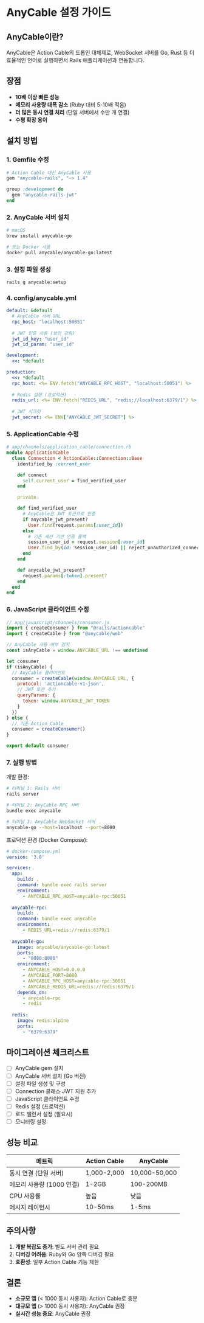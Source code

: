 # AnyCable 설정 가이드

## AnyCable이란?
AnyCable은 Action Cable의 드롭인 대체제로, WebSocket 서버를 Go, Rust 등 더 효율적인 언어로 실행하면서 Rails 애플리케이션과 연동합니다.

## 장점
- **10배 이상 빠른 성능**
- **메모리 사용량 대폭 감소** (Ruby 대비 5-10배 적음)
- **더 많은 동시 연결 처리** (단일 서버에서 수만 개 연결)
- **수평 확장 용이**

## 설치 방법

### 1. Gemfile 수정
```ruby
# Action Cable 대신 AnyCable 사용
gem "anycable-rails", "~> 1.4"

group :development do
  gem "anycable-rails-jwt"
end
```

### 2. AnyCable 서버 설치
```bash
# macOS
brew install anycable-go

# 또는 Docker 사용
docker pull anycable/anycable-go:latest
```

### 3. 설정 파일 생성
```bash
rails g anycable:setup
```

### 4. config/anycable.yml
```yaml
default: &default
  # AnyCable 서버 URL
  rpc_host: "localhost:50051"
  
  # JWT 인증 사용 (보안 강화)
  jwt_id_key: "user_id"
  jwt_id_param: "user_id"

development:
  <<: *default

production:
  <<: *default
  rpc_host: <%= ENV.fetch("ANYCABLE_RPC_HOST", "localhost:50051") %>
  
  # Redis 설정 (프로덕션)
  redis_url: <%= ENV.fetch("REDIS_URL", "redis://localhost:6379/1") %>
  
  # JWT 시크릿
  jwt_secret: <%= ENV["ANYCABLE_JWT_SECRET"] %>
```

### 5. ApplicationCable 수정
```ruby
# app/channels/application_cable/connection.rb
module ApplicationCable
  class Connection < ActionCable::Connection::Base
    identified_by :current_user

    def connect
      self.current_user = find_verified_user
    end

    private

    def find_verified_user
      # AnyCable은 JWT 토큰으로 인증
      if anycable_jwt_present?
        User.find(request.params[:user_id])
      else
        # 기존 세션 기반 인증 폴백
        session_user_id = request.session[:user_id]
        User.find_by(id: session_user_id) || reject_unauthorized_connection
      end
    end

    def anycable_jwt_present?
      request.params[:token].present?
    end
  end
end
```

### 6. JavaScript 클라이언트 수정
```javascript
// app/javascript/channels/consumer.js
import { createConsumer } from "@rails/actioncable"
import { createCable } from "@anycable/web"

// AnyCable 사용 여부 감지
const isAnyCable = window.ANYCABLE_URL !== undefined

let consumer
if (isAnyCable) {
  // AnyCable 클라이언트
  consumer = createCable(window.ANYCABLE_URL, {
    protocol: 'actioncable-v1-json',
    // JWT 토큰 추가
    queryParams: {
      token: window.ANYCABLE_JWT_TOKEN
    }
  })
} else {
  // 기존 Action Cable
  consumer = createConsumer()
}

export default consumer
```

### 7. 실행 방법

개발 환경:
```bash
# 터미널 1: Rails 서버
rails server

# 터미널 2: AnyCable RPC 서버
bundle exec anycable

# 터미널 3: AnyCable WebSocket 서버
anycable-go --host=localhost --port=8080
```

프로덕션 환경 (Docker Compose):
```yaml
# docker-compose.yml
version: '3.8'

services:
  app:
    build: .
    command: bundle exec rails server
    environment:
      - ANYCABLE_RPC_HOST=anycable-rpc:50051
    
  anycable-rpc:
    build: .
    command: bundle exec anycable
    environment:
      - REDIS_URL=redis://redis:6379/1
    
  anycable-go:
    image: anycable/anycable-go:latest
    ports:
      - "8080:8080"
    environment:
      - ANYCABLE_HOST=0.0.0.0
      - ANYCABLE_PORT=8080
      - ANYCABLE_RPC_HOST=anycable-rpc:50051
      - ANYCABLE_REDIS_URL=redis://redis:6379/1
    depends_on:
      - anycable-rpc
      - redis
    
  redis:
    image: redis:alpine
    ports:
      - "6379:6379"
```

## 마이그레이션 체크리스트

- [ ] AnyCable gem 설치
- [ ] AnyCable 서버 설치 (Go 버전)
- [ ] 설정 파일 생성 및 구성
- [ ] Connection 클래스 JWT 지원 추가
- [ ] JavaScript 클라이언트 수정
- [ ] Redis 설정 (프로덕션)
- [ ] 로드 밸런서 설정 (필요시)
- [ ] 모니터링 설정

## 성능 비교

| 메트릭 | Action Cable | AnyCable |
|--------|--------------|----------|
| 동시 연결 (단일 서버) | 1,000-2,000 | 10,000-50,000 |
| 메모리 사용량 (1000 연결) | 1-2GB | 100-200MB |
| CPU 사용률 | 높음 | 낮음 |
| 메시지 레이턴시 | 10-50ms | 1-5ms |

## 주의사항

1. **개발 복잡도 증가**: 별도 서버 관리 필요
2. **디버깅 어려움**: Ruby와 Go 양쪽 디버깅 필요
3. **호환성**: 일부 Action Cable 기능 제한

## 결론

- **소규모 앱** (< 1000 동시 사용자): Action Cable로 충분
- **대규모 앱** (> 1000 동시 사용자): AnyCable 권장
- **실시간 성능 중요**: AnyCable 권장